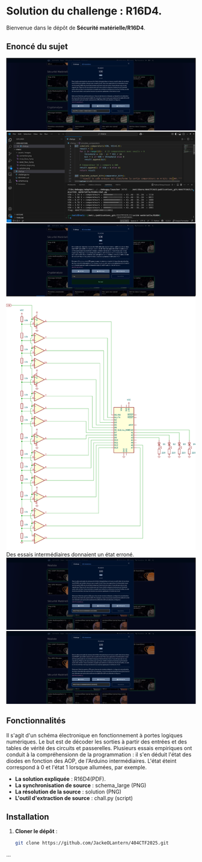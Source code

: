 # Solution du challenge : R16D4.

Bienvenue dans le dépôt de **Sécurité matérielle/R16D4**.

## Enoncé du sujet

![image](assets/images/solution.png)
![image](assets/images/state_of_the_art_for_leds.png)
![image](assets/images/correction.png)
![image](assets/images/schema_large.png)
Des essais intermédiaires donnaient un état erroné.
![image](assets/images/essai_faux_1.png)
![image](assets/images/essai_faux_2.png)


## Fonctionnalités

Il s'agit d'un schéma électronique en fonctionnement à portes logiques numériques. 
Le but est de décoder les sorties à partir des entrées et des tables de vérité des circuits et passerelles. Plusieurs essais empiriques ont conduit à la compréhensionn de la programmation : il s'en déduit l'état des diodes en fonction des AOP, de l'Arduino intermédiaires. L'état éteint correspond à 0 et l'état 1 lorsque allumées, par exemple.

- **La solution expliquée** : R16D4(PDF).
- **La synchronisation de source** : schema_large (PNG)
- **La résolution de la source** : solution (PNG)
- **L'outil d'extraction de source** : chall.py (script)

## Installation

1. **Cloner le dépôt** :
   ```bash
   git clone https://github.com/JackeOLantern/404CTF2025.git

...
